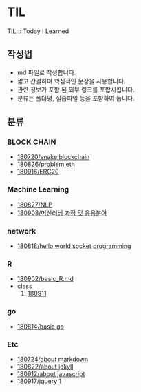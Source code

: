 # TIL
TIL :: Today I Learned

## 작성법
* md 파일로 작성합니다.
* 짧고 간결하며 핵심적인 문장을 사용합니다.
* 관련 정보가 포함 된 외부 링크를 포합시킵니다.
* 분류는 폴더명, 실습파일 등을 포함하여 둡니다.

## 분류
### BLOCK CHAIN
* [180720/snake blockchain](blockchain/180720/180720_snackblockchain.md)
* [180826/problem eth](blockchain/180826_problemETH.md)
* [180916/ERC20](blockchain/180916_ERC20.md)
### Machine Learning
* [180827/NLP](machineLearning/180827_NLP.md)
* [180908/머신러닝 과정 및 응용분야](machineLearning/180908_mlflow.md)
### network
* [180818/hello world socket programming](network/180818/180818_helloworld.md)
### R
* [180902/basic_R.md](R/180902/180902_basicR.md)
* class
  1. [180911](R/class/180911.R)
### go
* [180814/basic go](https://github.com/eheeku/TIL/blob/master/go/180814/180814_basicgo.md)
### Etc
* [180724/about markdown](./etc/180724_markdown.md)
* [180822/about jekyll](./etc/180822_jekyll.md)
* [180912/about javascript](./etc/180912_javascript.md)
* [180917/jquery 1 ](./etc/180917_jquery(1).md)
